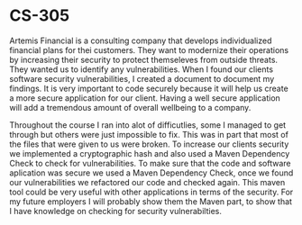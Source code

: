 # CS-305

Artemis Financial is a consulting company that develops individualized financial plans for thei customers. They want to modernize their operations by increasing their security to protect themseleves from outside threats. They wanted us to identify any vulnerabilities. When I found our clients software security vulnerabilities, I created a document to document my findings. It is very important to code securely because it will help us create a more secure application for our client. Having a well secure application will add a tremendous amount of overall wellbeing to a company. 

Throughout the course I ran into alot of difficutlies, some I managed to get through but others were just impossible to fix. This was in part that most of the files that were given to us were broken. To increase our clients security we implemented a cryptographic hash and also used a Maven Dependency Check to check for vulnerabilities. To make sure that the code and software aplication was secure we used a Maven Dependency Check, once we found our vulnerabilities we refactored our code and checked again. This maven tool could be very useful with other applications in terms of the security. For my future employers I will probably show them the Maven part, to show that I have knowledge on checking for security vulnerabilties. 
